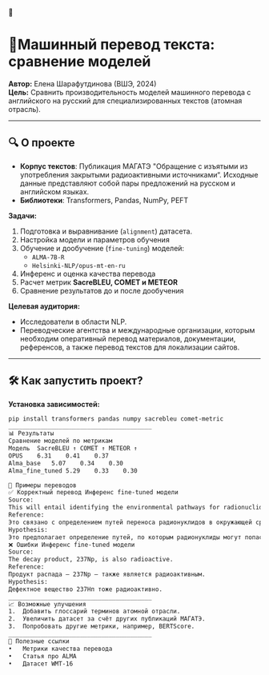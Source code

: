 📌 
# 🚀Машинный перевод текста: сравнение моделей  
**Автор:** Елена Шарафутдинова (ВШЭ, 2024)  
**Цель:** Сравнить производительность моделей машинного перевода с английского на русский для специализированных текстов (атомная отрасль).  

---

## 🔍 О проекте  
- **Корпус текстов**: Публикация МАГАТЭ "Обращение с изъятыми из употребления закрытыми радиоактивными источниками“. Исходные данные представляют собой пары предложений на русском и английском языках. 
- **Библиотеки**: Transformers, Pandas, NumPy, PEFT

**Задачи:**  
1. Подготовка и выравнивание (`alignment`) датасета.  	
2. Настройка модели и параметров обучения
3. Обучение и дообучение (`fine-tuning`) моделей:  
   - `ALMA-7B-R` 
   - `Helsinki-NLP/opus-mt-en-ru` 
4. Инференс и оценка качества перевода
5. Расчет метрик **SacreBLEU, COMET и METEOR**
6. Сравнение результатов до и после дообучения

**Целевая аудитория:**  
- Исследователи в области NLP.  
- Переводческие агентства и международные организации, которым необходим оперативный перевод материалов, документации, референсов, а также перевод текстов для локализации сайтов.

---

## 🛠 Как запустить проект?  
 **Установка зависимостей:**  
   ```bash
   pip install transformers pandas numpy sacrebleu comet-metric  
________________________________________
📊 Результаты
Сравнение моделей по метрикам
Модель	SacreBLEU ↑	COMET ↑	METEOR ↑
OPUS	6.31	0.41	0.37
Alma_base	5.07	0.34	0.30
Alma_fine_tuned	5.29	0.33	0.30

📌 Примеры переводов
✅ Корректный перевод Инференс fine-tuned модели
Source:
This will entail identifying the environmental pathways for radionuclides to humans.
Reference:
Это связано с определением путей переноса радионуклидов в окружающей среде.
Hypothesis:
Это предполагает определение путей, по которым радионуклиды могут попасть к людям.
❌ Ошибки Инференс fine-tuned модели
Source:
The decay product, 237Np, is also radioactive.
Reference:
Продукт распада — 237Np — также является радиоактивным.
Hypothesis:
Дефектное вещество 237Нп тоже радиоактивно.
________________________________________
📈 Возможные улучшения
1.	Добавить глоссарий терминов атомной отрасли.
2.	Увеличить датасет за счёт других публикаций МАГАТЭ.
3.	Попробовать другие метрики, например, BERTScore.
________________________________________
🔗 Полезные ссылки
•	Метрики качества перевода
•	Статья про ALMA
•	Датасет WMT-16


